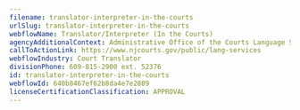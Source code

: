 ```yaml
---
filename: translator-interpreter-in-the-courts
urlSlug: translator-interpreter-in-the-courts
webflowName: Translator/Interpreter (In the Courts)
agencyAdditionalContext: Administrative Office of the Courts Language Services Section
callToActionLink: https://www.njcourts.gov/public/lang-services
webflowIndustry: Court Translator
divisionPhone: 609-815-2900 ext. 52376
id: translator-interpreter-in-the-courts
webflowId: 640b8467ef62b8da4e7e2809
licenseCertificationClassification: APPROVAL
---
```

